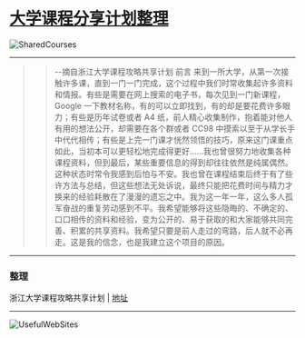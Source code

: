 # [大学课程分享计划整理](https://ctrlcoder.github.io/SharedCourses/)  
![SharedCourses](https://i.loli.net/2019/05/22/5ce4a722713b648959.png)

---

>> --摘自浙江大学课程攻略共享计划 前言
> 来到一所大学，从第一次接触许多课，直到一门一门完成，这个过程中我们时常收集起许多资料和情报。有些是需要在网上搜索的电子书，每次见到一门新课程，Google 一下教材名称，有的可以立即找到，有的却是要花费许多眼力；有些是历年试卷或者 A4 纸，前人精心收集制作，抱着能对他人有用的想法公开，却需要在各个群或者 CC98 中摸索以至于从学长手中代代相传；有些是上完一门课才恍然领悟的技巧，原来这门课重点如此，当初本可以更轻松地完成得更好……我也曾很努力地收集各种课程资料，但到最后，某些重要信息的得到却往往依然是纯属偶然。这种状态时常令我感到后怕与不安。我也曾在课程结束后终于有了些许方法与总结，但这些想法无处诉说，最终只能把花费时间与精力才换来的经验耗散在了漫漫的遗忘之中。我为这一年一年，这么多人孤军奋战的重复劳动感到不平。我希望能够将这些隐晦的、不确定的、口口相传的资料和经验，变为公开的、易于获取的和大家能够共同完善、积累的共享资料。我希望只要是前人走过的弯路，后人就不必再走。这是我的信念，也是我建立这个项目的原因。

---
 ### 整理
 
 浙江大学课程攻略共享计划 | [地址](https://qsctech.github.io/zju-icicles/) 



---

![UsefulWebSites](https://i.loli.net/2019/05/21/5ce3868cd133646786.png)
